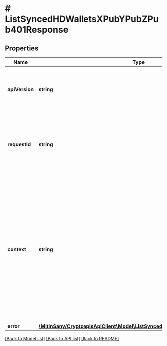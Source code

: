 # # ListSyncedHDWalletsXPubYPubZPub401Response

## Properties

Name | Type | Description | Notes
------------ | ------------- | ------------- | -------------
**apiVersion** | **string** | Specifies the version of the API that incorporates this endpoint. |
**requestId** | **string** | Defines the ID of the request. The &#x60;requestId&#x60; is generated by Crypto APIs and it&#39;s unique for every request. |
**context** | **string** | In batch situations the user can use the context to correlate responses with requests. This property is present regardless of whether the response was successful or returned as an error. &#x60;context&#x60; is specified by the user. | [optional]
**error** | [**\MitinSany/CryptoapisApiClient\Model\ListSyncedHDWalletsXPubYPubZPubE401**](ListSyncedHDWalletsXPubYPubZPubE401.md) |  |

[[Back to Model list]](../../README.md#models) [[Back to API list]](../../README.md#endpoints) [[Back to README]](../../README.md)
